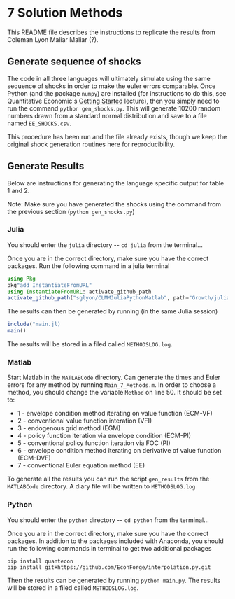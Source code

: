 # 7 Solution Methods

This README file describes the instructions to replicate the results from Coleman Lyon Maliar Maliar (?).

## Generate sequence of shocks

The code in all three languages will ultimately simulate using the same sequence of shocks in order to make the euler errors comparable. Once Python (and the package `numpy`) are installed (for instructions to do this, see Quantitative Economic's [Getting Started](https://lectures.quantecon.org/py/getting_started.html) lecture), then you simply need to run the command `python gen_shocks.py`. This will generate 10200 random numbers drawn from a standard normal distribution and save to a file named `EE_SHOCKS.csv`.

This procedure has been run and the file already exists, though we keep the original shock generation routines here for reproducibility.

## Generate Results

Below are instructions for generating the language specific output for table 1 and 2.

Note: Make sure you have generated the shocks using the command from the previous section (`python gen_shocks.py`)

### Julia

You should enter the `julia` directory -- `cd julia` from the terminal...

Once you are in the correct directory, make sure you have the correct packages. Run the following command in a julia terminal

```julia
using Pkg
pkg"add InstantiateFromURL"
using InstantiateFromURL: activate_github_path
activate_github_path("sglyon/CLMMJuliaPythonMatlab", path="Growth/julia", activate=true, force=true)
```

The results can then be generated by running (in the same Julia session)

```julia
include("main.jl)
main()
```

The results will be stored in a filed called `METHODSLOG.log`.

### Matlab

Start Matlab in the `MATLABCode` directory. Can generate the times and Euler errors for any method by running `Main_7_Methods.m`. In order to choose a method, you should change the variable `Method` on line 50. It should be set to:


* 1 - envelope condition method iterating on value function (ECM-VF)
* 2 - conventional value function interation (VFI)
* 3 - endogenous grid method (EGM)
* 4 - policy function iteration via envelope condition (ECM-PI)
* 5 - conventional policy function iteration via FOC (PI)
* 6 - envelope condition method iterating on derivative of value function (ECM-DVF)
* 7 - conventional Euler equation method (EE)

To generate all the results you can run the script `gen_results` from the `MATLABCode` directory. A diary file will be written to `METHODSLOG.log`


### Python

You should enter the `python` directory -- `cd python` from the terminal...

Once you are in the correct directory, make sure you have the correct packages. In addition to the packages included with Anaconda, you should run the following commands in terminal to get two additional packages

```
pip install quantecon
pip install git+https://github.com/EconForge/interpolation.py.git
```

Then the results can be generated by running `python main.py`. The results will be stored in a filed called `METHODSLOG.log`.

